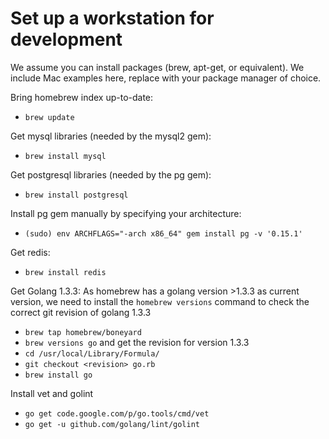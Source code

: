 # Set up a workstation for development

We assume you can install packages (brew, apt-get, or equivalent). We include Mac examples here, replace with your package manager of choice.

Bring homebrew index up-to-date:
* `brew update`

Get mysql libraries (needed by the mysql2 gem):
* `brew install mysql`

Get postgresql libraries (needed by the pg gem):
* `brew install postgresql`

Install pg gem manually by specifying your architecture:
* `(sudo) env ARCHFLAGS="-arch x86_64" gem install pg -v '0.15.1'`
 
Get redis:
* `brew install redis`

Get Golang 1.3.3:
As homebrew has a golang version >1.3.3 as current version, we need to install the `homebrew versions` command to check the correct git revision of golang 1.3.3
* `brew tap homebrew/boneyard`
* `brew versions go` and get the revision for version 1.3.3
* `cd /usr/local/Library/Formula/`
* `git checkout <revision> go.rb`
* `brew install go`
 
Install vet and golint
* `go get code.google.com/p/go.tools/cmd/vet`
* `go get -u github.com/golang/lint/golint`
